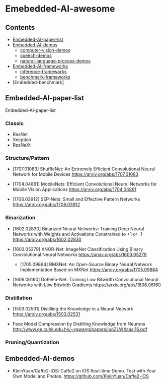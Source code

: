 # Emebedded-AI-awesome

## Contents

- [Embedded-AI-paper-list](##Embedded-AI-paper-list)
- [Embedded-AI-demos](#Embedded-AI-demos)
  - [computer-vision-demos](#computer-vision-demos)
  - [speech-demos](#speech-demos)
  - [natural-language-process-demos](#nlp-demos)
- [Embedded-AI-frameworks](#Embedded-AI-frameworks)
  - [inference-frameworks](#inference-frameworks)
  - [benchmark-frameworks](#benchmark-frameworks)
- [Embedded-benchmark]

## Embedded-AI-paper-list
Embedded-AI-paper-list

### Classic

* ResNet
* Xecption
* ResNeXt

### Structure/Pattern

* [1707.01083] ShuffleNet: An Extremely Efficient Convolutional Neural Network for Mobile Devices
https://arxiv.org/abs/1707.01083

* [1704.04861] MobileNets: Efficient Convolutional Neural Networks for Mobile Vision Applications
https://arxiv.org/abs/1704.04861

* [1706.03912] SEP-Nets: Small and Effective Pattern Networks  
https://arxiv.org/abs/1706.03912

### Binarization

* [1602.02830] Binarized Neural Networks: Training Deep Neural Networks with Weights and Activations Constrained to +1 or -1  
https://arxiv.org/abs/1602.02830

* [1603.05279] XNOR-Net: ImageNet Classification Using Binary Convolutional Neural Networks
https://arxiv.org/abs/1603.05279

  * [1705.09864] BMXNet: An Open-Source Binary Neural Network Implementation Based on MXNet
https://arxiv.org/abs/1705.09864

* [1606.06160] DoReFa-Net: Training Low Bitwidth Convolutional Neural Networks with Low Bitwidth Gradients
https://arxiv.org/abs/1606.06160

### Distillation

* [1503.02531] Distilling the Knowledge in a Neural Network  
https://arxiv.org/abs/1503.02531

* Face Model Compression by Distilling Knowledge from Neurons  
http://www.ee.cuhk.edu.hk/~xgwang/papers/luoZLWXaaai16.pdf

### Pruning/Quantization


## Embedded-AI-demos

* KleinYuan/Caffe2-iOS: Caffe2 on iOS Real-time Demo. Test with Your Own Model and Photos.
https://github.com/KleinYuan/Caffe2-iOS

